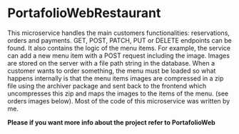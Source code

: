 # PortafolioWebRestaurant

This microservice handles the main customers functionalities: reservations, orders and payments. GET, POST, PATCH, PUT or DELETE endpoints can be found. It also contains the logic of the menu items. For example, the service can add a new menu item with a POST request including the image. Images are stored on the server with a file path string in the database. When a customer wants to order something, the menu must be loaded so what happens internally is that the menu items images are compressed in a zip file using the archiver package and sent back to the frontend which uncompresses this zip and maps the images to the items of the menu. (see orders images below). Most of the code of this microservice was written by me.

**Please if you want more info about the project refer to PortafolioWeb**

